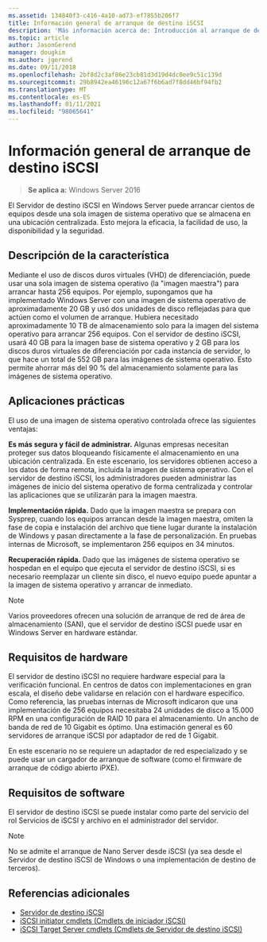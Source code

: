 ```yaml
---
ms.assetid: 134840f3-c416-4a10-ad73-ef7855b206f7
title: Información general de arranque de destino iSCSI
description: 'Más información acerca de: Introducción al arranque de destino iSCSI'
ms.topic: article
author: JasonGerend
manager: dougkim
ms.author: jgerend
ms.date: 09/11/2018
ms.openlocfilehash: 2bf8d2c3af86e23cb81d3d19d4dc0ee9c51c139d
ms.sourcegitcommit: 29b8942ea46196c12a67f6b6ad7f8dd46bf94fb2
ms.translationtype: MT
ms.contentlocale: es-ES
ms.lasthandoff: 01/11/2021
ms.locfileid: "98065641"
---
```

# <a name="iscsi-target-boot-overview"></a>Información general de arranque de destino iSCSI

> **Se aplica a:** Windows Server 2016

El Servidor de destino iSCSI en Windows Server puede arrancar cientos de equipos desde una sola imagen de sistema operativo que se almacena en una ubicación centralizada. Esto mejora la eficacia, la facilidad de uso, la disponibilidad y la seguridad.

## <a name="feature-description"></a><a name="BKMK_OVER"></a>Descripción de la característica
Mediante el uso de discos duros virtuales (VHD) de diferenciación, puede usar una sola imagen de sistema operativo (la "imagen maestra") para arrancar hasta 256 equipos. Por ejemplo, supongamos que ha implementado Windows Server con una imagen de sistema operativo de aproximadamente 20 GB y usó dos unidades de disco reflejadas para que actúen como el volumen de arranque. Hubiera necesitado aproximadamente 10 TB de almacenamiento solo para la imagen del sistema operativo para arrancar 256 equipos. Con el servidor de destino iSCSI, usará 40 GB para la imagen base de sistema operativo y 2 GB para los discos duros virtuales de diferenciación por cada instancia de servidor, lo que hace un total de 552 GB para las imágenes de sistema operativo. Esto permite ahorrar más del 90 % del almacenamiento solamente para las imágenes de sistema operativo.

## <a name="practical-applications"></a><a name="BKMK_APP"></a>Aplicaciones prácticas
El uso de una imagen de sistema operativo controlada ofrece las siguientes ventajas:

**Es más segura y fácil de administrar.** Algunas empresas necesitan proteger sus datos bloqueando físicamente el almacenamiento en una ubicación centralizada. En este escenario, los servidores obtienen acceso a los datos de forma remota, incluida la imagen de sistema operativo. Con el servidor de destino iSCSI, los administradores pueden administrar las imágenes de inicio del sistema operativo de forma centralizada y controlar las aplicaciones que se utilizarán para la imagen maestra.

**Implementación rápida.** Dado que la imagen maestra se prepara con Sysprep, cuando los equipos arrancan desde la imagen maestra, omiten la fase de copia e instalación del archivo que tiene lugar durante la instalación de Windows y pasan directamente a la fase de personalización. En pruebas internas de Microsoft, se implementaron 256 equipos en 34 minutos.

**Recuperación rápida.** Dado que las imágenes de sistema operativo se hospedan en el equipo que ejecuta el servidor de destino iSCSI, si es necesario reemplazar un cliente sin disco, el nuevo equipo puede apuntar a la imagen de sistema operativo y arrancar de inmediato.

> [!NOTE]
> Varios proveedores ofrecen una solución de arranque de red de área de almacenamiento (SAN), que el servidor de destino iSCSI puede usar en Windows Server en hardware estándar.

## <a name="hardware-requirements"></a><a name="BKMK_HARD"></a>Requisitos de hardware
El servidor de destino iSCSI no requiere hardware especial para la verificación funcional. En centros de datos con implementaciones en gran escala, el diseño debe validarse en relación con el hardware específico. Como referencia, las pruebas internas de Microsoft indicaron que una implementación de 256 equipos necesitaba 24 unidades de disco a 15.000 RPM en una configuración de RAID 10 para el almacenamiento. Un ancho de banda de red de 10 Gigabit es óptimo. Una estimación general es 60 servidores de arranque iSCSI por adaptador de red de 1 Gigabit.

En este escenario no se requiere un adaptador de red especializado y se puede usar un cargador de arranque de software (como el firmware de arranque de código abierto iPXE).

## <a name="software-requirements"></a><a name="BKMK_SOFT"></a>Requisitos de software
El servidor de destino iSCSI se puede instalar como parte del servicio del rol Servicios de iSCSI y archivo en el administrador del servidor.

> [!NOTE]
> No se admite el arranque de Nano Server desde iSCSI (ya sea desde el Servidor de destino iSCSI de Windows o una implementación de destino de terceros).

## <a name="additional-references"></a>Referencias adicionales

* [Servidor de destino iSCSI](https://docs.microsoft.com/windows-server/storage/iscsi/iscsi-target-server)
* [iSCSI initiator cmdlets (Cmdlets de iniciador iSCSI)](https://docs.microsoft.com/powershell/module/iscsi/)
* [iSCSI Target Server cmdlets (Cmdlets de Servidor de destino iSCSI)](https://docs.microsoft.com/powershell/module/iscsitarget/)
